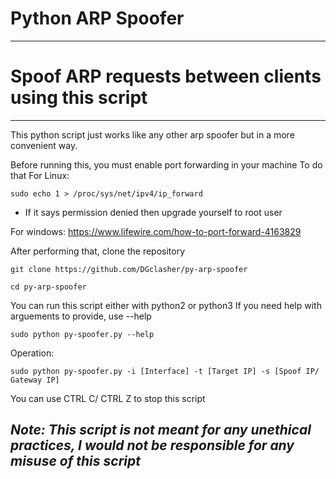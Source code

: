 # Python ARP Spoofer
------------------------------
# Spoof ARP requests between clients using this script

------------------------------
This python script just works like any other arp spoofer but in a more convenient way.

Before running this, you must enable port forwarding in your machine
To do that
For Linux:

    sudo echo 1 > /proc/sys/net/ipv4/ip_forward

   * If it says permission denied then upgrade yourself to root user

For windows: https://www.lifewire.com/how-to-port-forward-4163829

After performing that, clone the repository

    git clone https://github.com/DGclasher/py-arp-spoofer

    cd py-arp-spoofer

You can run this script either with python2 or python3
If you need help with arguements to provide, use --help 

    sudo python py-spoofer.py --help

Operation:

    sudo python py-spoofer.py -i [Interface] -t [Target IP] -s [Spoof IP/ Gateway IP]

You can use CTRL C/ CTRL Z to stop this script

*Note: This script is not meant for any unethical practices, I would not be responsible for any misuse of this script*
----------------------------------------------------------------------------------------------------------------------
